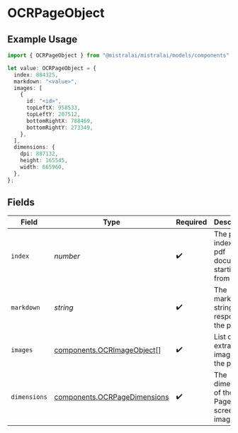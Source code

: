 # OCRPageObject

## Example Usage

```typescript
import { OCRPageObject } from "@mistralai/mistralai/models/components";

let value: OCRPageObject = {
  index: 884325,
  markdown: "<value>",
  images: [
    {
      id: "<id>",
      topLeftX: 958533,
      topLeftY: 207512,
      bottomRightX: 788469,
      bottomRightY: 273349,
    },
  ],
  dimensions: {
    dpi: 887132,
    height: 165545,
    width: 665960,
  },
};
```

## Fields

| Field                                                                        | Type                                                                         | Required                                                                     | Description                                                                  |
| ---------------------------------------------------------------------------- | ---------------------------------------------------------------------------- | ---------------------------------------------------------------------------- | ---------------------------------------------------------------------------- |
| `index`                                                                      | *number*                                                                     | :heavy_check_mark:                                                           | The page index in a pdf document starting from 0                             |
| `markdown`                                                                   | *string*                                                                     | :heavy_check_mark:                                                           | The markdown string response of the page                                     |
| `images`                                                                     | [components.OCRImageObject](../../models/components/ocrimageobject.md)[]     | :heavy_check_mark:                                                           | List of all extracted images in the page                                     |
| `dimensions`                                                                 | [components.OCRPageDimensions](../../models/components/ocrpagedimensions.md) | :heavy_check_mark:                                                           | The dimensions of the PDF Page's screenshot image                            |